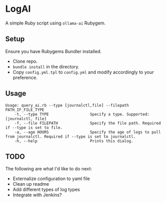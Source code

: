# LogAI
A simple Ruby script using `ollama-ai` Rubygem.

## Setup
Ensure you have Rubygems Bundler installed.

- Clone repo.
- `bundle install` in the directory.
- Copy `config.yml.tpl` to `config.yml` and modify accordingly to your preference.

## Usage
```
Usage: query_ai.rb --type [journalctl,file] --filepath PATH_IF_FILE_TYPE
    -t, --type TYPE                  Specify a type. Supported: [journalctl, file]
    -f, --file FILEPATH              Specify the file path. Required if --type is set to file.
    -a, --age HOURS                  Specify the age of logs to pull from journalctl. Required if --type is set to journalctl.
    -h, --help                       Prints this dialog.
```

## TODO
The following are what I'd like to do next:

- Externalize configuration to yaml file
- Clean up readme
- Add different types of log types
- Integrate with Jenkins?